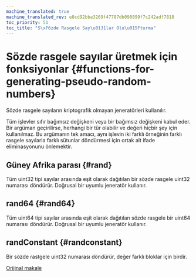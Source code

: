 ```yaml
---
machine_translated: true
machine_translated_rev: e8cd92bba3269f47787db090899f7c242adf7818
toc_priority: 51
toc_title: "S\xF6zde Rasgele Say\u0131lar Olu\u015Fturma"
---
```


# Sözde rasgele sayılar üretmek için fonksiyonlar {#functions-for-generating-pseudo-random-numbers}

Sözde rasgele sayıların kriptografik olmayan jeneratörleri kullanılır.

Tüm işlevler sıfır bağımsız değişkeni veya bir bağımsız değişkeni kabul eder.
Bir argüman geçirilirse, herhangi bir tür olabilir ve değeri hiçbir şey için kullanılmaz.
Bu argümanın tek amacı, aynı işlevin iki farklı örneğinin farklı rasgele sayılarla farklı sütunlar döndürmesi için ortak alt ifade eliminasyonunu önlemektir.

## Güney Afrika parası {#rand}

Tüm uint32 tipi sayılar arasında eşit olarak dağıtılan bir sözde rasgele uint32 numarası döndürür.
Doğrusal bir uyumlu jeneratör kullanır.

## rand64 {#rand64}

Tüm uint64 tipi sayılar arasında eşit olarak dağıtılan sözde rasgele bir uint64 numarası döndürür.
Doğrusal bir uyumlu jeneratör kullanır.

## randConstant {#randconstant}

Bir sözde rastgele uint32 numarası döndürür, değer farklı bloklar için birdir.

[Orijinal makale](https://clickhouse.tech/docs/en/query_language/functions/random_functions/) <!--hide-->
